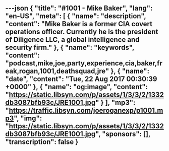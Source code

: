 ---json
{
  "title": "#1001 - Mike Baker",
  "lang": "en-US",
  "meta": [
    {
      "name": "description",
      "content": "Mike Baker is a former CIA covert operations officer. Currently he is the president of Diligence LLC, a global intelligence and security firm."
    },
    {
      "name": "keywords",
      "content": "podcast,mike,joe,party,experience,cia,baker,freak,rogan,1001,deathsquad,jre"
    },
    {
      "name": "date",
      "content": "Tue, 22 Aug 2017 00:30:39 +0000"
    },
    {
      "name": "og:image",
      "content": "https://static.libsyn.com/p/assets/1/3/3/2/1332db3087bfb93c/JRE1001.jpg"
    }
  ],
  "mp3": "https://traffic.libsyn.com/joeroganexp/p1001.mp3",
  "img": "https://static.libsyn.com/p/assets/1/3/3/2/1332db3087bfb93c/JRE1001.jpg",
  "sponsors": [],
  "transcription": false
}
---
<episode-header />

<timemark seconds="0" />

<transcribe-call-to-action />

<episode-footer />